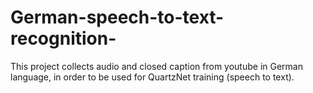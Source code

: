 # German-speech-to-text-recognition-
This project collects audio and closed caption from youtube in German language, in order to be used for QuartzNet training (speech to text). 

